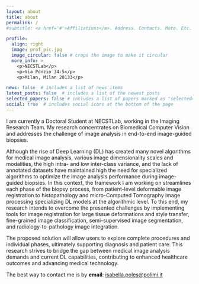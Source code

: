 ```yaml
---
layout: about
title: about
permalink: /
#subtitle: <a href='#'>Affiliations</a>. Address. Contacts. Moto. Etc.

profile:
  align: right
  image: prof_pic.jpg
  image_circular: false # crops the image to make it circular
  more_info: >
    <p>NECSTLab</p>
    <p>Via Ponzio 34-5</p>
    <p>Milan, Milan 20133</p>

news: false  # includes a list of news items
latest_posts: false  # includes a list of the newest posts
selected_papers: false # includes a list of papers marked as "selected={true}"
social: true  # includes social icons at the bottom of the page
---
```

I am currently a Doctoral Student at NECSTLab, working in the Imaging Research Team. 
My research concentrates on Biomedical Computer Vision and addresses the challenge of image analysis in end-to-end image-guided biopsies. 

Although the rise of Deep Learning (DL) has created many novel algorithms for medical image analysis, various image dimensionality scales and modalities, the high intra- and low inter-class variance, and the lack of annotated datasets have maintained high the need for specialized algorithms to optimize the image analysis performance during image-guided biopsies. In this context, the framework I am working on streamlines each phase of the biopsy process, from patient-level deformable image registration to histopathology and micro-Computed Tomography image processing specializing DL models at the algorithmic level. To this end, my research intends to overcome the presented challenges by implementing tools for image registration for large tissue deformations and style transfer, fine-grained image classification, semi-supervised image segmentation, and radiology-to-pathology image integration. 

The proposed solution will allow users to explore complete procedures and individual phases, ultimately supporting diagnosis and patient care. This research strives to bridge the gap between medical image analysis demands and current DL capabilities, contributing to enhanced healthcare outcomes and advancing medical technology.

The best way to contact me is by **email**: isabella.poles@polimi.it

<!-- Write your biography here. Tell the world about yourself. Link to your favorite [subreddit](http://reddit.com). You can put a picture in, too. The code is already in, just name your picture `prof_pic.jpg` and put it in the `img/` folder.

Put your address / P.O. box / other info right below your picture. You can also disable any of these elements by editing `profile` property of the YAML header of your `_pages/about.md`. Edit `_bibliography/papers.bib` and Jekyll will render your [publications page](/al-folio/publications/) automatically.

Link to your social media connections, too. This theme is set up to use [Font Awesome icons](http://fortawesome.github.io/Font-Awesome/) and [Academicons](https://jpswalsh.github.io/academicons/), like the ones below. Add your Facebook, Twitter, LinkedIn, Google Scholar, or just disable all of them. -->